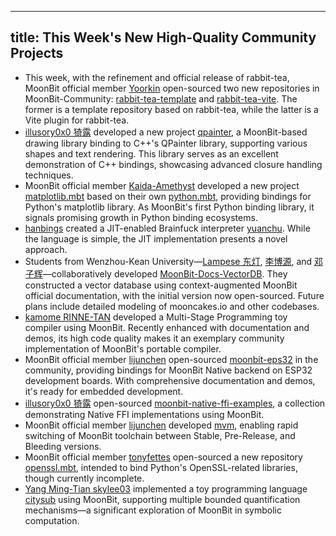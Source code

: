 
---
title: This Week's New High-Quality Community Projects
---

- This week, with the refinement and official release of rabbit-tea, MoonBit official member [Yoorkin](https://github.com/Yoorkin) open-sourced two new repositories in MoonBit-Community: [rabbit-tea-template](https://github.com/moonbit-community/rabbit-tea-template) and [rabbit-tea-vite](https://github.com/moonbit-community/rabbit-tea-vite). The former is a template repository based on rabbit-tea, while the latter is a Vite plugin for rabbit-tea.
- [illusory0x0 猗露](https://github.com/illusory0x0) developed a new project [qpainter](https://github.com/moonbit-community/qpainter.mbt), a MoonBit-based drawing library binding to C++'s QPainter library, supporting various shapes and text rendering. This library serves as an excellent demonstration of C++ bindings, showcasing advanced closure handling techniques.
- MoonBit official member [Kaida-Amethyst](https://github.com/Kaida-Amethyst) developed a new project [matplotlib.mbt](https://github.com/moonbit-community/matplotlib.mbt) based on their own [python.mbt](https://github.com/Kaida-Amethyst/python.mbt), providing bindings for Python's matplotlib library. As MoonBit's first Python binding library, it signals promising growth in Python binding ecosystems.
- [hanbings](https://github.com/hanbings) created a JIT-enabled Brainfuck interpreter [yuanchu](https://github.com/hanbings/yuanchu). While the language is simple, the JIT implementation presents a novel approach.
- Students from Wenzhou-Kean University—[Lampese 东灯](https://github.com/Lampese), [李博源](https://github.com/LilJordan23), and [邓子辉](https://github.com/orgs/WKU-LLM-Collections/people/dengjihui1)—collaboratively developed [MoonBit-Docs-VectorDB](https://github.com/WKU-LLM-Collections/MoonBit-Docs-VectorDB). They constructed a vector database using context-augmented MoonBit official documentation, with the initial version now open-sourced. Future plans include detailed modeling of mooncakes.io and other codebases.
- [kamome RINNE-TAN](https://github.com/RINNE-TAN) developed a Multi-Stage Programming toy compiler using MoonBit. Recently enhanced with documentation and demos, its high code quality makes it an exemplary community implementation of MoonBit's portable compiler.
- MoonBit official member [lijunchen](https://github.com/lijunchen) open-sourced [moonbit-eps32](https://github.com/moonbit-community/moonbit-esp32) in the community, providing bindings for MoonBit Native backend on ESP32 development boards. With comprehensive documentation and demos, it's ready for embedded development.
- [illusory0x0 猗露](https://github.com/illusory0x0) open-sourced [moonbit-native-ffi-examples](https://github.com/illusory0x0/moonbit-native-ffi-examples), a collection demonstrating Native FFI implementations using MoonBit.
- MoonBit official member [lijunchen](https://github.com/lijunchen) developed [mvm](https://github.com/lijunchen/mvm), enabling rapid switching of MoonBit toolchain between Stable, Pre-Release, and Bleeding versions.
- MoonBit official member [tonyfettes](https://github.com/tonyfettes) open-sourced a new repository [openssl.mbt](https://github.com/tonyfettes/openssl.mbt), intended to bind Python's OpenSSL-related libraries, though currently incomplete.
- [Yang Ming-Tian skylee03](https://github.com/skylee03) implemented a toy programming language [citysub](https://github.com/skylee03/citysub) using MoonBit, supporting multiple bounded quantification mechanisms—a significant exploration of MoonBit in symbolic computation.
